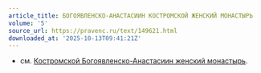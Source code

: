 ```yaml
---
article_title: БОГОЯВЛЕНСКО-АНАСТАСИИН КОСТРОМСКОЙ ЖЕНСКИЙ МОНАСТЫРЬ
volume: '5'
source_url: https://pravenc.ru/text/149621.html
downloaded_at: '2025-10-13T09:41:21Z'
---
```


- см. [Костромской Богоявленско-Анастасиин женский монастырь](<https://pravenc.ru/text/Костромской Богоявленско-Анастасиин женский монастырь.html>).
